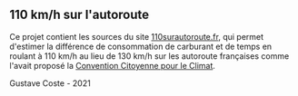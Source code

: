 110 km/h sur l'autoroute
------------------------

Ce projet contient les sources du site [110surautoroute.fr](https://110surautoroute.fr), qui permet d'estimer la différence de consommation de carburant et de temps en roulant à 110 km/h au lieu de 130 km/h sur les autoroute françaises comme l'avait proposé la [Convention Citoyenne pour le Climat](https://www.conventioncitoyennepourleclimat.fr/). 

Gustave Coste - 2021
